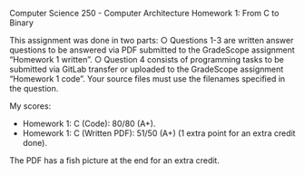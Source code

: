 Computer Science 250 - Computer Architecture
Homework 1: From C to Binary

This assignment was done in two parts:
○ Questions 1-3 are written answer questions to be answered via PDF submitted to the GradeScope assignment “Homework 1 written”.
○ Question 4 consists of programming tasks to be submitted via GitLab transfer or uploaded to the GradeScope assignment “Homework 1 code”. Your source files must use the filenames specified in the question.

My scores:
- Homework 1: C (Code): 80/80 (A+).
- Homework 1: C (Written PDF): 51/50 (A+) (1 extra point for an extra credit done).

The PDF has a fish picture at the end for an extra credit.
